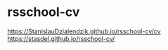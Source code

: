 # rsschool-cv
https://StanislauDzialendzik.github.io/rsschool-cv/cv
https://stasdel.github.io/rsschool-cv/
